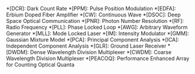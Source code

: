 <!-- *[SNSPD]: Superconducting Nanowire Single Photon Detector
*[SNSPDs]: Superconducting Nanowire Single Photon Detector -->
*[DCR]: Dark Count Rate
*[PPM]: Pulse Position Modulation
*[EDFA]: Erbium Doped Fiber Amplifier
*[CW]: Continuous Wave
*[DSOC]: Deep Space Optical Communication
*[PNR]: Photon Number Resolution
*[RF]: Radio Frequency
*[PLL]: Phase Locked Loop
*[AWG]: Arbitrary Waveform Generator
*[MLL]: Mode Locked Laser
*[IM]: Intensity Modulator
*[GMM]: Gaussian Mixture Model
*[PCA]: Principal Component Analysis
*[ICA]: Independent Component Analysis
*[GLR]: Ground Laser Receiver
*[DWDM]: Dense Wavelength Division Multiplexer
*[CWDM]: Coarse Wavelength Division Multiplexer
*[PEACOQ]: Performance Enhanced Array for Counting Optical Quanta


